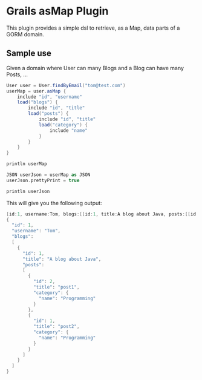 # Grails asMap Plugin

This plugin provides a simple dsl to retrieve, as a Map, data parts of a GORM domain.

## Sample use

Given a domain where User can many Blogs and a Blog can have many Posts, ...

```groovy
User user = User.findByEmail("tom@test.com")
userMap = user.asMap {
    include "id", "username"
    load("blogs") {
        include "id", "title"
        load("posts") {
            include "id", "title"
            load("category") {
                include "name"
            }
        }
    }
}

println userMap

JSON userJson = userMap as JSON
userJson.prettyPrint = true

println userJson
```

This will give you the following output:

```groovy
[id:1, username:Tom, blogs:[[id:1, title:A blog about Java, posts:[[id:2, title:post1, category:[name:Programming]], [id:1, title:post2, category:[name:Programming]]]]]]
{
  "id": 1,
  "username": "Tom",
  "blogs":
  [
    {
      "id": 1,
      "title": "A blog about Java",
      "posts":
      [
        {
          "id": 2,
          "title": "post1",
          "category": {
            "name": "Programming"
          }
        },
        {
          "id": 1,
          "title": "post2",
          "category": {
            "name": "Programming"
          }
        }
      ]
    }
  ]
}
```